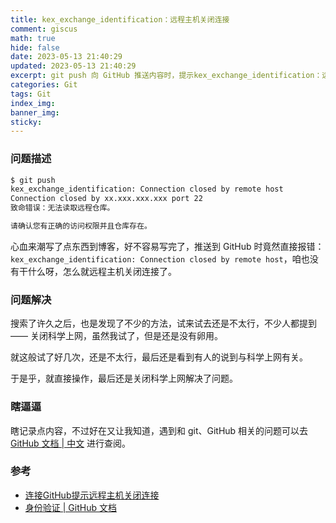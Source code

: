 ```yaml
---
title: kex_exchange_identification：远程主机关闭连接
comment: giscus
math: true
hide: false
date: 2023-05-13 21:40:29
updated: 2023-05-13 21:40:29
excerpt: git push 向 GitHub 推送内容时，提示kex_exchange_identification：远程主机关闭连接。
categories: Git
tags: Git
index_img:
banner_img:
sticky:
---
```


### 问题描述

```zsh
$ git push
kex_exchange_identification: Connection closed by remote host
Connection closed by xx.xxx.xxx.xxx port 22
致命错误：无法读取远程仓库。

请确认您有正确的访问权限并且仓库存在。
```

心血来潮写了点东西到博客，好不容易写完了，推送到 GitHub 时竟然直接报错：`kex_exchange_identification: Connection closed by remote host`，咱也没有干什么呀，怎么就远程主机关闭连接了。

### 问题解决

搜索了许久之后，也是发现了不少的方法，试来试去还是不太行，不少人都提到 —— 关闭科学上网，虽然我试了，但是还是没有卵用。

就这般试了好几次，还是不太行，最后还是看到有人的说到与科学上网有关。

于是乎，就直接操作，最后还是关闭科学上网解决了问题。

### 瞎逼逼

瞎记录点内容，不过好在又让我知道，遇到和 git、GitHub 相关的问题可以去 [GitHub 文档 | 中文](https://docs.github.com/zh) 进行查阅。

### 参考

+ [连接GitHub提示远程主机关闭连接](https://blog.csdn.net/qq_43431735/article/details/106031021)
+ [身份验证 | GitHub 文档](https://docs.github.com/zh/authentication)
